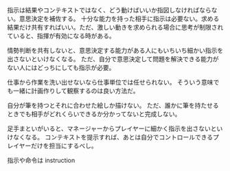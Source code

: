 指示は結果やコンテキストではなく、どう動けばいいか指図しなければならない。意思決定を補佐する。
十分な能力を持った相手に指示は必要ない。求める結果だけ共有すればいい。ただ、激しい動きを求められる場合に思考が制限されていると、指揮が有効になる時がある。

情勢判断を共有しないと、意思決定する能力がある人にもいちいち細かい指示を出さないといけなくなる。
ただ、自分で意思決定して問題を解決できる能力がない人にはどっちにしても指示が必要。

仕事から作業を洗い出せないなら仕事単位では任せられない。
そういう意味でも一緒に計画作りして観察するのは良い方法だ。

自分が筆を持つとそれに合わせた絵しか描けない。
ただ、誰かに筆を持たせるときでも相手がどれくらいできるか分かってないと完成しない。

足手まといがいると、マネージャーからプレイヤーに細かく指示を出さないといけなくなる。
コンテキストを提示すれば、あとは自分でコントロールできるプレイヤーだけを担当にするべし。

指示や命令は instruction
